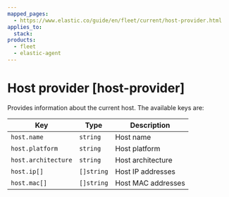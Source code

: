```yaml
---
mapped_pages:
  - https://www.elastic.co/guide/en/fleet/current/host-provider.html
applies_to:
  stack:
products:
  - fleet
  - elastic-agent
---
```


# Host provider [host-provider]

Provides information about the current host. The available keys are:

| Key | Type | Description |
| --- | --- | --- |
| `host.name` | `string` | Host name |
| `host.platform` | `string` | Host platform |
| `host.architecture` | `string` | Host architecture |
| `host.ip[]` | `[]string` | Host IP addresses |
| `host.mac[]` | `[]string` | Host MAC addresses |

